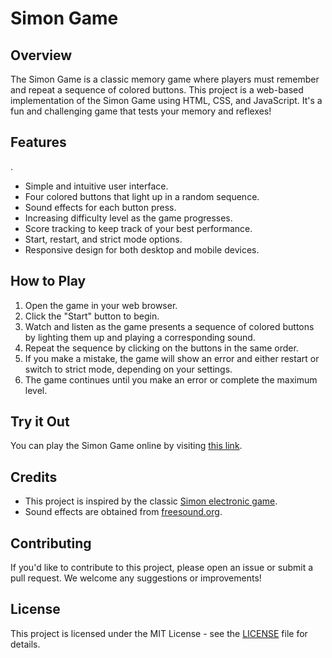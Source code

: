 # Simon Game

## Overview

The Simon Game is a classic memory game where players must remember and repeat a sequence of colored buttons. This project is a web-based implementation of the Simon Game using HTML, CSS, and JavaScript. It's a fun and challenging game that tests your memory and reflexes!

## Features
.
- Simple and intuitive user interface.
- Four colored buttons that light up in a random sequence.
- Sound effects for each button press.
- Increasing difficulty level as the game progresses.
- Score tracking to keep track of your best performance.
- Start, restart, and strict mode options.
- Responsive design for both desktop and mobile devices.

## How to Play

1. Open the game in your web browser.
2. Click the "Start" button to begin.
3. Watch and listen as the game presents a sequence of colored buttons by lighting them up and playing a corresponding sound.
4. Repeat the sequence by clicking on the buttons in the same order.
5. If you make a mistake, the game will show an error and either restart or switch to strict mode, depending on your settings.
6. The game continues until you make an error or complete the maximum level.

## Try it Out

You can play the Simon Game online by visiting [this link](https://simonGame.com).


## Credits

- This project is inspired by the classic [Simon electronic game](https://en.wikipedia.org/wiki/Simon_(game)).
- Sound effects are obtained from [freesound.org](https://freesound.org/).

## Contributing

If you'd like to contribute to this project, please open an issue or submit a pull request. We welcome any suggestions or improvements!

## License

This project is licensed under the MIT License - see the [LICENSE](LICENSE) file for details.

